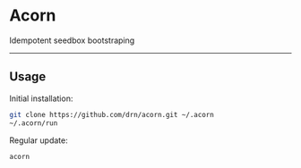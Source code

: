 # Acorn

Idempotent seedbox bootstraping

* * *

## Usage

Initial installation:

```bash
git clone https://github.com/drn/acorn.git ~/.acorn
~/.acorn/run
```

Regular update:

```bash
acorn
```
